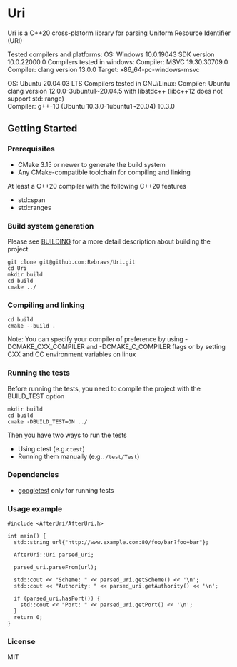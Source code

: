 # Uri

Uri is a C++20 cross-platorm library for parsing Uniform Resource Identifier (URI)

Tested compilers and platforms:
OS: Windows 10.0.19043
SDK version 10.0.22000.0
Compilers tested in windows:
Compiler: MSVC 19.30.30709.0
Compiler: clang version 13.0.0 Target: x86_64-pc-windows-msvc


OS: Ubuntu 20.04.03 LTS
Compilers tested in GNU/Linux:
Compiler: Ubuntu clang version 12.0.0-3ubuntu1~20.04.5 with libstdc++ (libc++12 does not support std::range)  
Compiler: g++-10 (Ubuntu 10.3.0-1ubuntu1~20.04) 10.3.0 

## Getting Started

### Prerequisites

- CMake 3.15 or newer to generate the build system 
- Any CMake-compatible toolchain for compiling and linking

At least a C++20 compiler with the following C++20 features
- std::span
- std::ranges

### Build system generation

Please see [BUILDING](https://github.com/rebraws/Uri/blob/main/docs/BUILDING.md) for a more detail description about building the project

```
git clone git@github.com:Rebraws/Uri.git
cd Uri
mkdir build
cd build
cmake ../
```

### Compiling and linking

```
cd build
cmake --build .  
```
Note: You can specify your compiler of preference by using -DCMAKE_CXX_COMPILER and -DCMAKE_C_COMPILER flags or by setting
CXX and CC environment variables on linux

### Running the tests
Before running the tests, you need to compile the project with the BUILD_TEST option
```
mkdir build
cd build
cmake -DBUILD_TEST=ON ../
```

Then you have two ways to run the tests
- Using ctest (e.g.``` ctest ```)
- Running them manually (e.g.``` ./test/Test ```)


### Dependencies
- [googletest](https://github.com/google/googletest) only for running tests



### Usage example
```
#include <AfterUri/AfterUri.h>

int main() {
  std::string url{"http://www.example.com:80/foo/bar?foo=bar"};
  
  AfterUri::Uri parsed_uri;

  parsed_uri.parseFrom(url);

  std::cout << "Scheme: " << parsed_uri.getScheme() << '\n';
  std::cout << "Authority: " << parsed_uri.getAuthority() << '\n';
  
  if (parsed_uri.hasPort()) {
    std::cout << "Port: " << parsed_uri.getPort() << '\n';
  }
  return 0;
}

```

### License
MIT


